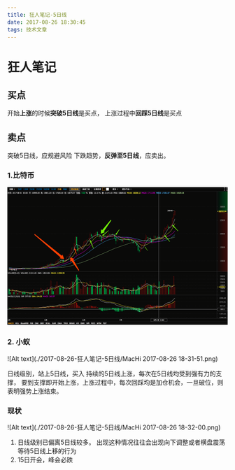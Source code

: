 ```yaml
---
title: 狂人笔记-5日线
date: 2017-08-26 18:30:45
tags: 技术文章
---
```


# 狂人笔记
## 买点
开始**上涨**的时候**突破5日线**是买点，
上涨过程中**回踩5日线**是买点
## 卖点
突破5日线，应规避风险
下跌趋势，**反弹至5日线**，应卖出。

### 1.比特币


![Alt text](./18-31-31.png)


### 2. 小蚁
![Alt text](./2017-08-26-狂人笔记-5日线/MacHi 2017-08-26 18-31-51.png)

日线级别，站上5日线，买入
持续的5日线上涨，每次在5日线均受到强有力的支撑，
要到支撑即开始上涨，上涨过程中，每次回踩均是加仓机会，一旦破位，则表明强势上涨结束。

### 现状
![Alt text](./2017-08-26-狂人笔记-5日线/MacHi 2017-08-26 18-32-00.png)
1. 日线级别已偏离5日线较多。
出现这种情况往往会出现向下调整或者横盘震荡等待5日线上移的行为
2. 15日开会，峰会必跌